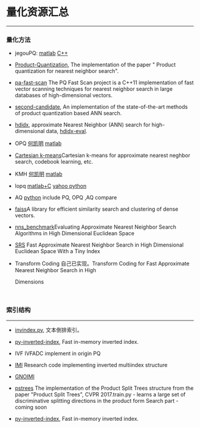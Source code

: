 # 量化资源汇总

---

### 量化方法

- jegouPQ: [matlab](http://people.rennes.inria.fr/Herve.Jegou/software.html) [C++](https://github.com/lostmarble/product-quantization)


- [Product-Quantization](https://github.com/essishen93/Product-Quantilization), The implementation of the paper " Product quantization for nearest neighbor search".

- [pa-fast-scan](https://github.com/technicolor-research/pq-fast-scan)  The PQ Fast Scan project is a C++11 implementation of fast vector scanning techniques for nearest neighbor search in large databases of high-dimensional vectors.

- [second-candidate](https://github.com/marker68/second-candidate/tree/master), An implementation of the state-of-the-art methods of product quantization based ANN search.

- [hdidx](https://github.com/hdidx/hdidx), approximate Nearest Neighbor (ANN) search for high-dimensional data, [hdidx-eval](https://github.com/hdidx/hdidx-eval/blob/master/eval_indexer.py).

- OPQ [何凯明](http://kaiminghe.com/) [matlab](http://kaiminghe.com/cvpr13/index.html)

- [Cartesian k-means](https://github.com/norouzi/ckmeans)Cartesian k-means for approximate nearest neghbor search, codebook learning, etc.

- KMH [何凯明](http://kaiminghe.com/) [matlab](https://research.microsoft.com/en-us/um/people/kahe/cvpr13/matlab_KMH_release_v1.1.rar)

- lopq [matlab+C](http://image.ntua.gr/iva/research/lopq/) [yahoo python](https://github.com/yahoo/lopq/)

- AQ [python](https://github.com/arbabenko/Quantizations) include PQ, OPQ ,AQ compare

- [faiss](https://github.com/facebookresearch/faiss)A library for efficient similarity search and clustering of dense vectors.

- [nns_benchmark](https://github.com/DBWangGroupUNSW/nns_benchmark)Evaluating Approximate Nearest Neighbor Search Algorithms in High Dimensional Euclidean Space

- [SRS](https://github.com/DBWangGroupUNSW/SRS) Fast Approximate Nearest Neighbor Search in High Dimensional Euclidean Space With a Tiny Index

- Transform Coding  自己已实现。Transform Coding for Fast Approximate Nearest Neighbor Search in High

  Dimensions 

  ​

### 索引结构

---

- [invindex.py](https://github.com/matteobertozzi/blog-code/blob/master/py-inverted-index/invindex.py), 文本倒排索引。
- [py-inverted-index](https://github.com/imatge-upc/retrieval-2016-icmr/tree/master/lib/py-inverted-index), Fast in-memory inverted index.
- IVF  IVFADC implement in origin PQ
- [IMI](https://github.com/arbabenko/MultiIndex) Research code implementing inverted multiindex structure


- [GNOIMI](https://github.com/arbabenko/GNOIMI)
- [pstrees](https://github.com/arbabenko/pstrees) The implementation of the Product Split Trees structure from the paper "Product Split Trees", CVPR 2017.train.py - learns a large set of discriminative splitting directions in the product form Search part - coming soon
- [py-inverted-index](https://github.com/imatge-upc/retrieval-2016-icmr/tree/master/lib/py-inverted-index), Fast in-memory inverted index.

